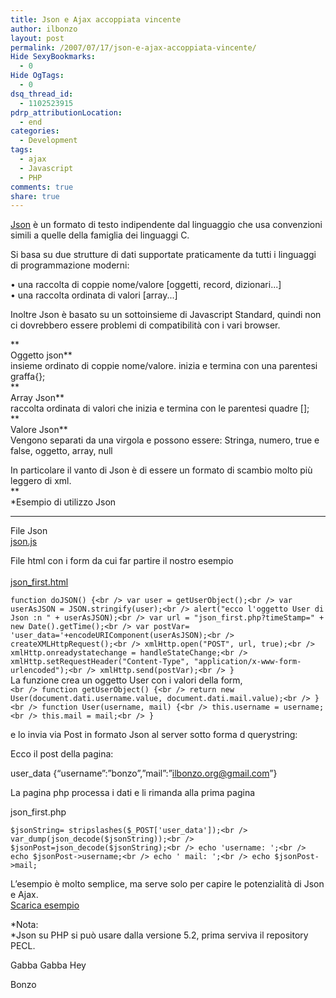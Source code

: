 ```yaml
---
title: Json e Ajax accoppiata vincente
author: ilbonzo
layout: post
permalink: /2007/07/17/json-e-ajax-accoppiata-vincente/
Hide SexyBookmarks:
  - 0
Hide OgTags:
  - 0
dsq_thread_id:
  - 1102523915
pdrp_attributionLocation:
  - end
categories:
  - Development
tags:
  - ajax
  - Javascript
  - PHP
comments: true
share: true
---
```

[Json][1] è un formato di testo indipendente dal linguaggio che usa convenzioni simili a quelle della famiglia dei linguaggi C.

Si basa su due strutture di dati supportate praticamente da tutti i linguaggi di programmazione moderni:

• una raccolta di coppie nome/valore [oggetti, record, dizionari...]  
• una raccolta ordinata di valori [array...]

Inoltre Json è basato su un sottoinsieme di Javascript Standard, quindi non ci dovrebbero essere problemi di compatibilità con i vari browser.

**  
Oggetto json**  
insieme ordinato di coppie nome/valore. inizia e termina con una parentesi graffa{};  
**  
Array Json**  
raccolta ordinata di valori che inizia e termina con le parentesi quadre [];  
**  
Valore Json**  
Vengono separati da una virgola e possono essere: Stringa, numero, true e false, oggetto, array, null

In particolare il vanto di Json è di essere un formato di scambio molto più leggero di xml.  
**  
*Esempio di utilizzo Json  
***

File Json[  
json.js][2]

File html con i form da cui far partire il nostro esempio  
[  
json_first.html][3]

`function doJSON() {<br />
    var user = getUserObject();<br />
    var userAsJSON = JSON.stringify(user);<br />
    alert("ecco l'oggetto User di Json :n " + userAsJSON);<br />
    var url = "json_first.php?timeStamp=" + new Date().getTime();<br />
    var postVar= 'user_data='+encodeURIComponent(userAsJSON);<br />
    createXMLHttpRequest();<br />
    xmlHttp.open("POST", url, true);<br />
    xmlHttp.onreadystatechange = handleStateChange;<br />
    xmlHttp.setRequestHeader("Content-Type", "application/x-www-form-urlencoded");<br />
    xmlHttp.send(postVar);<br />
}`  
La funzione crea un oggetto User con i valori della form,  
`<br />
function getUserObject() {<br />
    return new User(document.dati.username.value, document.dati.mail.value);<br />
}<br />
function User(username, mail) {<br />
    this.username = username;<br />
    this.mail = mail;<br />
}`

e lo invia via Post in formato Json al server sotto forma d querystring:

Ecco il post della pagina:

user_data {&#8220;username&#8221;:&#8221;bonzo&#8221;,&#8221;mail&#8221;:&#8221;ilbonzo.org@gmail.com&#8221;}

La pagina php processa i dati e li rimanda alla prima pagina

json_first.php

`$jsonString= stripslashes($_POST['user_data']);<br />
var_dump(json_decode($jsonString));<br />
$jsonPost=json_decode($jsonString);<br />
echo 'username: ';<br />
echo $jsonPost->username;<br />
echo ' mail: ';<br />
echo $jsonPost->mail;`

L&#8217;esempio è molto semplice, ma serve solo per capire le potenzialità di Json e Ajax.  
[Scarica esempio][4]

*Nota:  
*Json su PHP si può usare dalla versione 5.2, prima serviva il repository PECL.

Gabba Gabba Hey

Bonzo

<div class='kindleWidget kindleLight' >

</div>



 [1]: http://www.json.org
 [2]: http://blog.ilbonzo.org/upload/ajax/json.js
 [3]: http://blog.ilbonzo.org/upload/ajax/json_first.html
 [4]: http://blog.ilbonzo.org/upload/ajax/json.zip
